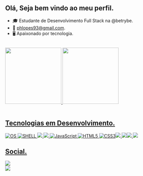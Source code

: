## Olá, Seja bem vindo ao meu perfil.

- 🎓 Estudante de Desenvolvimento Full Stack na @betrybe.
- 📩 phlopes93@gmail.com.
- 🖥️ Apaixonado por tecnologia.

<br>

 <div>
  <a href="https://github.com/phlopes">
  <img height="180em" src="https://github-readme-stats.vercel.app/api?username=phlopes&show_icons=true&theme=dracula&include_all_commits=true&count_private=true"/>
  <img height="180em" src="https://github-readme-stats.vercel.app/api/top-langs/?username=phlopes&layout=compact&langs_count=7&theme=dracula"/>
</div>
 <br> 
 
## Tecnologias em Desenvolvimento.
  
![OS](https://img.shields.io/badge/Ubuntu-E95420?style=for-the-badge&logo=ubuntu&logoColor=white) ![SHELL](https://img.shields.io/badge/Shell_Script-121011?style=for-the-badge&logo=gnu-bash&logoColor=white) 
<img src="https://img.shields.io/badge/React-20232A?style=for-the-badge&logo=react&logoColor=61DAFB"> <img src="https://img.shields.io/badge/Redux-593D88?style=for-the-badge&logo=redux&logoColor=white" /> ![JavaScript](https://img.shields.io/badge/JavaScript-323330?style=for-the-badge&logo=javascript&logoColor=F7DF1E) ![HTML5](https://img.shields.io/badge/HTML-239120?style=for-the-badge&logo=html5&logoColor=white) ![CSS3](https://img.shields.io/badge/CSS3-1572B6?style=for-the-badge&logo=css3&logoColor=white)<img src="https://img.shields.io/badge/Jest-C21325?style=for-the-badge&logo=jest&logoColor=white"> <img src="https://img.shields.io/badge/MySQL-00000F?style=for-the-badge&logo=mysql&logoColor=white"><img src="https://img.shields.io/badge/MongoDB-4EA94B?style=for-the-badge&logo=mongodb&logoColor=white"> <img src="https://img.shields.io/badge/Node.js-43853D?style=for-the-badge&logo=node.js&logoColor=white">

 
  
  ## Social.
  <div>
    <a href="https://www.instagram.com/phlopes93/">
    <img src="https://img.shields.io/badge/Instagram-E4405F?style=for-the-badge&logo=instagram&logoColor=white">
  <div>
    <a href="https://www.linkedin.com/in/paulohlopes/">
    <img src="https://img.shields.io/badge/LinkedIn-0077B5?style=for-the-badge&logo=linkedin&logoColor=white">
  </div>
   
